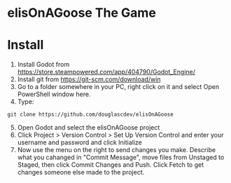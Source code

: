 # elisOnAGoose The Game
# Install
1. Install Godot from https://store.steampowered.com/app/404790/Godot_Engine/
2. Install git from https://git-scm.com/download/win 
3. Go to a folder somewhere in your PC, right click on it and select Open PowerShell window here.
4. Type:
```
git clone https://github.com/douglascdev/elisOnAGoose
```
5. Open Godot and select the elisOnAGoose project
6. Click Project > Version Control > Set Up Version Control and enter your username and password and click Initialize
7. Now use the menu on the right to send changes you make. Describe what you cahanged in "Commit Message", move files from Unstaged to Staged, then click Commit Changes and Push. Click Fetch to get changes someone else made to the project. 
